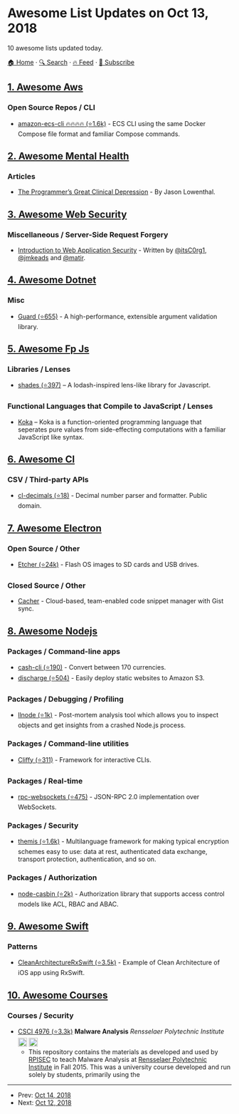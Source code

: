 # Awesome List Updates on Oct 13, 2018

10 awesome lists updated today.

[🏠 Home](/README.md) · [🔍 Search](https://test.trackawesomelist.com/search/) · [🔥 Feed](https://test.trackawesomelist.com/feed.xml) · [📮 Subscribe](https://trackawesomelist.us17.list-manage.com/subscribe?u=d2f0117aa829c83a63ec63c2f&id=36a103854c)



## [1. Awesome Aws](/content/donnemartin/awesome-aws/README.md)

### Open Source Repos / CLI

*   [amazon-ecs-cli :fire::fire::fire::fire: (⭐1.6k)](https://github.com/aws/amazon-ecs-cli) - ECS CLI using the same Docker Compose file format and familiar Compose commands.

## [2. Awesome Mental Health](/content/dreamingechoes/awesome-mental-health/README.md)

### Articles

*   [The Programmer’s Great Clinical Depression](https://simpleprogrammer.com/programmers-great-clinical-depression) - By Jason Lowenthal.

## [3. Awesome Web Security](/content/qazbnm456/awesome-web-security/README.md)

### Miscellaneous / Server-Side Request Forgery

*   [Introduction to Web Application Security](https://www.slideshare.net/nragupathy/introduction-to-web-application-security-blackhoodie-us-2018) - Written by [@itsC0rg1](https://twitter.com/itsC0rg1), [@jmkeads](https://twitter.com/jmkeads) and [@matir](https://twitter.com/matir).

## [4. Awesome Dotnet](/content/quozd/awesome-dotnet/README.md)

### Misc

*   [Guard (⭐655)](https://github.com/safakgur/guard) - A high-performance, extensible argument validation library.

## [5. Awesome Fp Js](/content/stoeffel/awesome-fp-js/README.md)

### Libraries / Lenses

*   [shades (⭐397)](https://github.com/jamesmcnamara/shades) – A lodash-inspired lens-like library for Javascript.

### Functional Languages that Compile to JavaScript / Lenses

*   [Koka](https://www.microsoft.com/en-us/research/project/koka/) – Koka is a function-oriented programming language that seperates pure values from side-effecting computations with a familiar JavaScript like syntax.

## [6. Awesome Cl](/content/CodyReichert/awesome-cl/README.md)

### CSV / Third-party APIs

*   [cl-decimals (⭐18)](https://github.com/tlikonen/cl-decimals) - Decimal number parser and formatter. Public domain.

## [7. Awesome Electron](/content/sindresorhus/awesome-electron/README.md)

### Open Source / Other

*   [Etcher (⭐24k)](https://github.com/resin-io/etcher) - Flash OS images to SD cards and USB drives.

### Closed Source / Other

*   [Cacher](https://www.cacher.io) - Cloud-based, team-enabled code snippet manager with Gist sync.

## [8. Awesome Nodejs](/content/sindresorhus/awesome-nodejs/README.md)

### Packages / Command-line apps

*   [cash-cli (⭐190)](https://github.com/xxczaki/cash-cli) - Convert between 170 currencies.
*   [discharge (⭐504)](https://github.com/brandonweiss/discharge) - Easily deploy static websites to Amazon S3.

### Packages / Debugging / Profiling

*   [llnode (⭐1k)](https://github.com/nodejs/llnode) - Post-mortem analysis tool which allows you to inspect objects and get insights from a crashed Node.js process.

### Packages / Command-line utilities

*   [Cliffy (⭐311)](https://github.com/drew-y/cliffy) - Framework for interactive CLIs.

### Packages / Real-time

*   [rpc-websockets (⭐475)](https://github.com/elpheria/rpc-websockets) - JSON-RPC 2.0 implementation over WebSockets.

### Packages / Security

*   [themis (⭐1.6k)](https://github.com/cossacklabs/themis) - Multilanguage framework for making typical encryption schemes easy to use: data at rest, authenticated data exchange, transport protection, authentication, and so on.

### Packages / Authorization

*   [node-casbin (⭐2k)](https://github.com/casbin/node-casbin) - Authorization library that supports access control models like ACL, RBAC and ABAC.

## [9. Awesome Swift](/content/matteocrippa/awesome-swift/README.md)

### Patterns

*   [CleanArchitectureRxSwift (⭐3.5k)](https://github.com/sergdort/CleanArchitectureRxSwift) - Example of Clean Architecture of iOS app using RxSwift.

## [10. Awesome Courses](/content/prakhar1989/awesome-courses/README.md)

### Courses / Security

*   [CSCI 4976 (⭐3.3k)](https://github.com/RPISEC/Malware) **Malware Analysis** *Rensselaer Polytechnic Institute* <img src="https://assets-cdn.github.com/images/icons/emoji/unicode/1f4dd.png" width="20" height="20" alt="Lecture Notes" title="Lecture Notes" /> <img src="https://assets-cdn.github.com/images/icons/emoji/unicode/1f4bb.png" width="20" height="20" alt="Assignments" title="Assignments" />
    *   This repository contains the materials as developed and used by [RPISEC](http://rpis.ec) to
        teach Malware Analysis at [Rensselaer Polytechnic Institute](http://rpi.edu) in
        Fall 2015. This was a university course developed and run solely by students, primarily using the

---

- Prev: [Oct 14, 2018](/content/2018/10/14/README.md)
- Next: [Oct 12, 2018](/content/2018/10/12/README.md)